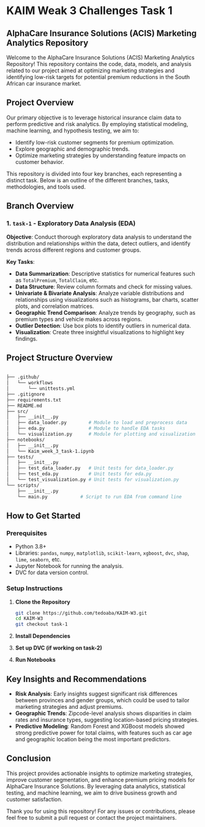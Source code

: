 
# KAIM Weak 3 Challenges Task 1

## AlphaCare Insurance Solutions (ACIS) Marketing Analytics Repository

Welcome to the AlphaCare Insurance Solutions (ACIS) Marketing Analytics Repository! This repository contains the code, data, models, and analysis related to our project aimed at optimizing marketing strategies and identifying low-risk targets for potential premium reductions in the South African car insurance market.

## Project Overview

Our primary objective is to leverage historical insurance claim data to perform predictive and risk analytics. By employing statistical modeling, machine learning, and hypothesis testing, we aim to:

- Identify low-risk customer segments for premium optimization.
- Explore geographic and demographic trends.
- Optimize marketing strategies by understanding feature impacts on customer behavior.

This repository is divided into four key branches, each representing a distinct task. Below is an outline of the different branches, tasks, methodologies, and tools used.

## Branch Overview

### 1. `task-1` - Exploratory Data Analysis (EDA)

**Objective**: Conduct thorough exploratory data analysis to understand the distribution and relationships within the data, detect outliers, and identify trends across different regions and customer groups.

**Key Tasks**:
- **Data Summarization**: Descriptive statistics for numerical features such as `TotalPremium`, `TotalClaim`, etc.
- **Data Structure**: Review column formats and check for missing values.
- **Univariate & Bivariate Analysis**: Analyze variable distributions and relationships using visualizations such as histograms, bar charts, scatter plots, and correlation matrices.
- **Geographic Trend Comparison**: Analyze trends by geography, such as premium types and vehicle makes across regions.
- **Outlier Detection**: Use box plots to identify outliers in numerical data.
- **Visualization**: Create three insightful visualizations to highlight key findings.

## Project Structure Overview

```bash

├── .github/
│   └── workflows
│       └── unittests.yml
├── .gitignore
├── requirements.txt
├── README.md
├── src/
│   ├── __init__.py
│   ├── data_loader.py        # Module to load and preprocess data
│   ├── eda.py                # Module to handle EDA tasks
│   └── visualization.py      # Module for plotting and visualization
├── notebooks/
│   ├── __init__.py
│   └── Kaim_week_3_task-1.ipynb  
├── tests/
│   ├── __init__.py
│   ├── test_data_loader.py   # Unit tests for data_loader.py
│   ├── test_eda.py           # Unit tests for eda.py
│   └── test_visualization.py # Unit tests for visualization.py
└── scripts/
    ├── __init__.py
    └── main.py            # Script to run EDA from command line

```


## How to Get Started

### Prerequisites

- Python 3.8+
- Libraries: `pandas`, `numpy`, `matplotlib`, `scikit-learn`, `xgboost`, `dvc`, `shap`, `lime`, `seaborn`, etc.
- Jupyter Notebook for running the analysis.
- DVC for data version control.

### Setup Instructions

1. **Clone the Repository**

   ```bash
   git clone https://github.com/tedoaba/KAIM-W3.git
   cd KAIM-W3
   git checkout task-1
   ```

2. **Install Dependencies**
3. **Set up DVC (if working on task-2)**
4. **Run Notebooks**

## Key Insights and Recommendations

- **Risk Analysis**: Early insights suggest significant risk differences between provinces and gender groups, which could be used to tailor marketing strategies and adjust premiums.
- **Geographic Trends**: Zipcode-level analysis shows disparities in claim rates and insurance types, suggesting location-based pricing strategies.
- **Predictive Modeling**: Random Forest and XGBoost models showed strong predictive power for total claims, with features such as car age and geographic location being the most important predictors.

## Conclusion

This project provides actionable insights to optimize marketing strategies, improve customer segmentation, and enhance premium pricing models for AlphaCare Insurance Solutions. By leveraging data analytics, statistical testing, and machine learning, we aim to drive business growth and customer satisfaction.

Thank you for using this repository! For any issues or contributions, please feel free to submit a pull request or contact the project maintainers.
